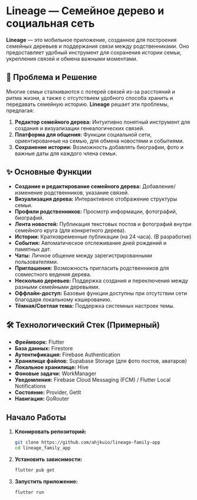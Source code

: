 # Lineage — Семейное дерево и социальная сеть

**Lineage** — это мобильное приложение, созданное для построения семейных деревьев и поддержания связи между родственниками. Оно предоставляет удобный инструмент для сохранения истории семьи, укрепления связей и обмена важными моментами.

## 🚩 Проблема и Решение

Многие семьи сталкиваются с потерей связей из-за расстояний и ритма жизни, а также с отсутствием удобного способа хранить и передавать семейную историю. **Lineage** решает эти проблемы, предлагая:

1.  **Редактор семейного дерева:** Интуитивно понятный инструмент для создания и визуализации генеалогических связей.
2.  **Платформа для общения:** Функции социальной сети, ориентированные на семью, для обмена новостями и событиями.
3.  **Сохранение истории:** Возможность добавлять биографии, фото и важные даты для каждого члена семьи.

## ✨ Основные Функции

*   **Создание и редактирование семейного дерева:** Добавление/изменение родственников, указание связей.
*   **Визуализация дерева:** Интерактивное отображение структуры семьи.
*   **Профили родственников:** Просмотр информации, фотографий, биографий.
*   **Лента новостей:** Публикация текстовых постов и фотографий внутри семейного круга (для конкретного дерева).
*   **Истории:** Кратковременные публикации (на 24 часа). (В разработке)
*   **События:** Автоматическое отслеживание дней рождений и памятных дат.
*   **Чаты:** Личное общение между зарегистрированными пользователями.
*   **Приглашения:** Возможность пригласить родственников для совместного ведения дерева.
*   **Несколько деревьев:** Поддержка создания и переключения между разными семейными деревьями.
*   **Оффлайн-доступ:** Базовые функции доступны при отсутствии сети благодаря локальному кэшированию.
*   **Тёмная/Светлая тема:** Поддержка системных настроек темы.

## 🛠 Технологический Стек (Примерный)

*   **Фреймворк:** Flutter
*   **База данных:** Firestore
*   **Аутентификация:** Firebase Authentication
*   **Хранилище файлов:** Supabase Storage (для фото постов, аватаров)
*   **Локальное хранилище:** Hive
*   **Фоновые задачи:** WorkManager
*   **Уведомления:** Firebase Cloud Messaging (FCM) / Flutter Local Notifications
*   **Состояние:** Provider, GetIt
*   **Навигация:** GoRouter

## Начало Работы

1.  **Клонировать репозиторий:**
    ```bash
    git clone https://github.com/ahjkuio/lineage-family-app
    cd lineage_family_app
    ```
2.  **Установить зависимости:**
    ```bash
    flutter pub get
    ```
3.  **Запустить приложение:**
    ```bash
    flutter run
    ```
